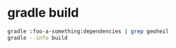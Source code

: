 # gradle build

```bash
gradle :foo-a-something:dependencies | grep geoheil
gradle --info build


```